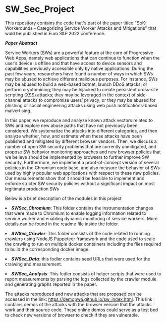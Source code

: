 # SW_Sec_Project

This repository contains the code that's part of the paper titled "SoK: Workerounds - Categorizing Service Worker Attacks and Mitigations" that wold be published in Euro S&P 2022 conference. 

***Paper Abstract***

Service Workers (SWs) are a powerful feature at the core of Progressive Web Apps, namely web applications that can continue to function when the user’s device is offline and that have access to device sensors and capabilities previously accessible only by native applications. During the past few years, researchers have found a number of ways in which SWs may be abused to achieve different malicious purposes. For instance, SWs may be abused to build a web-based botnet, launch DDoS attacks, or perform cryptomining; they may be hijacked to create persistent cross-site scripting (XSS) attacks; they may be leveraged in the context of side-channel attacks to compromise users’ privacy; or they may be abused for phishing or social engineering attacks using web push notifications-based malvertising.

In this paper, we reproduce and analyze known attack vectors related to SWs and explore new abuse paths that have not previously been considered. We systematize the attacks into different categories, and then analyze whether, how, and estimate when these attacks have been published and mitigated by different browser vendors. Then, we discuss a number of open SW security problems that are currently unmitigated, and propose SW behavior monitoring approaches and new browser policies that we believe should be implemented by browsers to further improve SW security. Furthermore, we implement a proof-of-concept version of several policies in the Chromium code base, and also measure the behavior of SWs used by highly popular web applications with respect to these new policies. Our measurements show that it should be feasible to implement and enforce stricter SW security policies without a significant impact on most legitimate production SWs

Below is a brief description of the modules in this project

***<li> SWSec_Chromium***: This folder contains the instrumentation changes that were made to Chromium to enable logging information related to service worker and enabling dynamic monitoring of service workers. More details can be found in the readme file inside the folder.

***<li> SWSec_Crawler***: This folder consists of the code related to running crawlers using NodeJS Puppeteer framework and the code used to scale the crawling to run on multiple docker containers including the files required to build the corresponding docker image.
  
***<li> SWSec_Data***: this fodler contains seed URLs that were used for the cralwing and measurement.

***<li> SWSec_Analysis***: This fodler consists of helper scripts that were used to report measurements by parsing the logs collected by the crawler module and generating graphs reported in the paper.


The attacks reproduced and new attacks that are proposed can be accessed in the link: https://demopwa.github.io/sw_index.html. This link contains demos of the attacks with the browser version that the attacks work and their source code. These online demos could serve as a test bed to check new versions of browser to check if they are vulnerable.  
